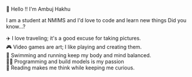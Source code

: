👋 Hello !! I'm Ambuj Hakhu

I am a student at NMIMS and I'd love to code and learn new things
Did you know…?

✈️ I love traveling; it's a good excuse for taking pictures.   <br/>
🎮 Video games are art; I like playing and creating them.   <br/>
🏃 Swimming and running keep my body and mind balanced.   <br/>
👨‍💻 Programming and build models is my passion            <br/>
📖 Reading makes me think while keeping me curious.         <br/>
